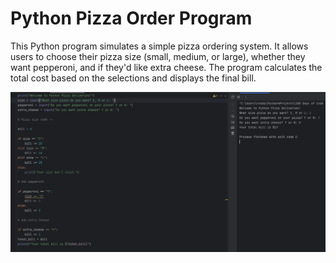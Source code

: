 # Python Pizza Order Program
This Python program simulates a simple pizza ordering system. 
It allows users to choose their pizza size (small, medium, or large), whether they want pepperoni, and if they'd like extra cheese. 
The program calculates the total cost based on the selections and displays the final bill.

![image](https://github.com/rodipereira/Pizza_Order/blob/main/Day%202.1.png)

